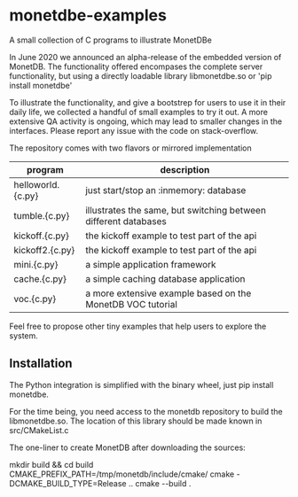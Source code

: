 # monetdbe-examples
A small collection of C programs to illustrate MonetDBe

In June 2020 we announced an alpha-release of the embedded version of MonetDB. 
The functionality offered encompases the complete server functionality, but using
a directly loadable library libmonetdbe.so or 'pip install monetdbe'

To illustrate the functionality, and give a bootstrep for users to use it in their
daily life, we collected a handful of small examples to try it out.
A more extensive QA activity is ongoing, which may lead to smaller changes in the
interfaces. Please report any issue with the code on stack-overflow.

The repository comes with two flavors or mirrored implementation

| program | description|
| ------------- | ----------------------------------------------------------- |
| helloworld.{c.py}  |just start/stop an :inmemory: database |
| tumble.{c.py}    |illustrates the same, but switching between different databases|
| kickoff.{c.py}    |the kickoff example to test part of the api|
| kickoff2.{c.py}    |the kickoff example to test part of the api|
| mini.{c.py}  |a simple application framework |
| cache.{c.py}  |a simple caching database application |
| voc.{c.py} |a more extensive example based on the MonetDB VOC tutorial|

Feel free to propose other tiny examples that help users to explore the system.

## Installation
The Python integration is simplified with the binary wheel, just pip install monetdbe.

For the time being, you need access to the monetdb repository to build the libmonetdbe.so.
The location of this library should be made known in src/CMakeList.c

The one-liner to create MonetDB after downloading the sources:

mkdir build && cd build
CMAKE_PREFIX_PATH=/tmp/monetdb/include/cmake/ cmake -DCMAKE_BUILD_TYPE=Release ..
cmake --build .
